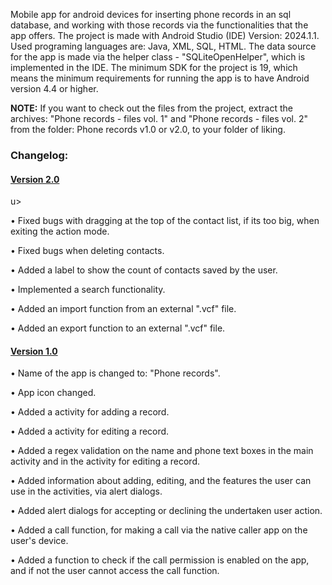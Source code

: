 Mobile app for android devices for inserting phone records in an sql database, and working with those records via the functionalities that the app offers.
The project is made with Android Studio (IDE) Version: 2024.1.1. Used programing languages are: Java, XML, SQL, HTML. The data source for the app is made via the helper class - "SQLiteOpenHelper", which is implemented in the IDE.
The minimum SDK for the project is 19, which means the minimum requirements for running the app is to have Android version 4.4 or higher.
<p><b>NOTE:</b> If you want to check out the files from the project, extract the archives: "Phone records - files vol. 1" and "Phone records - files vol. 2" from the folder: Phone records v1.0 or v2.0, to your folder of liking.</p>

<h3>Changelog:</h3>
<u><h4>Version 2.0</h4></u>u>
<p>• Fixed bugs with dragging at the top of the contact list, if its too big, when exiting the action mode.</p>
<p>• Fixed bugs when deleting contacts.</p>
<p>• Added a label to show the count of contacts saved by the user.</p>
<p>• Implemented a search functionality.</p>
<p>• Added an import function from an external ".vcf" file.</p>
<p>• Added an export function to an external ".vcf" file.</p>
<h4><u>Version 1.0</u></h4>
<p>• Name of the app is changed to: "Phone records".</p>
<p>• App icon changed.</p>
<p>• Added a activity for adding a record.</p>
<p>• Added a activity for editing a record.</p>
<p>• Added a regex validation on the name and phone text boxes in the main activity and in the activity for editing a record.</p>
<p>• Added information about adding, editing, and the features the user can use in the activities, via alert dialogs.</p>
<p>• Added alert dialogs for accepting or declining the undertaken user action.</p>
<p>• Added a call function, for making a call via the native caller app on the user's device.</p>
<p>• Added a function to check if the call permission is enabled on the app, and if not the user cannot access the call function.</p>
